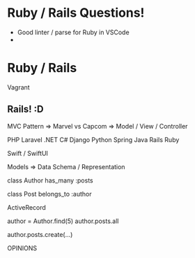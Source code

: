 # Ruby / Rails Questions!

- Good linter / parse for Ruby in VSCode
-

# Ruby / Rails

Vagrant

## Rails! :D

MVC Pattern => Marvel vs Capcom => Model / View / Controller

PHP Laravel
.NET C#
Django Python
Spring Java
Rails Ruby

Swift / SwiftUI

Models => Data Schema / Representation

class Author
has_many :posts

class Post
belongs_to :author

ActiveRecord

author = Author.find(5)
author.posts.all

author.posts.create(...)

OPINIONS
